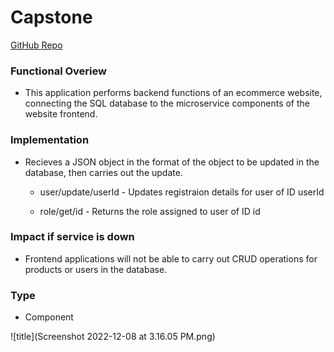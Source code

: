 # Capstone
[GitHub Repo](https://github.com/d-sedano/capstone-project-group-3)
### Functional Overiew
- This application performs backend functions of an ecommerce website, connecting the SQL database to the microservice components of the website frontend.
### Implementation
- Recieves a JSON object in the format of the object to be updated in the database, then carries out the update. 

  - user/update/userId - Updates registraion details for user of ID userId

  - role/get/id - Returns the role assigned to user of ID id

### Impact if service is down
- Frontend applications will not be able to carry out CRUD operations for products or users in the database. 
### Type
- Component

![title](Screenshot 2022-12-08 at 3.16.05 PM.png)

